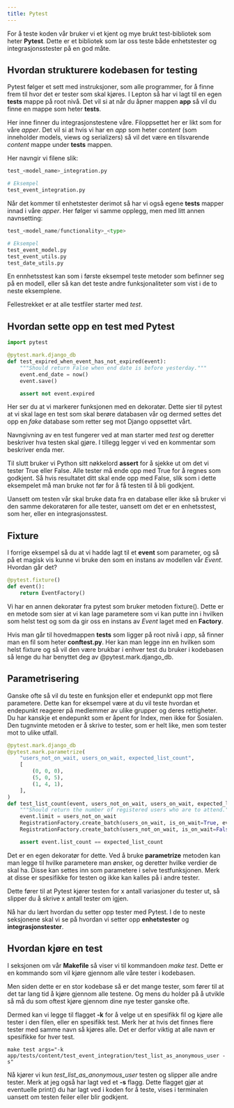 ```yaml
---
title: Pytest
---
```


For å teste koden vår bruker vi et kjent og mye brukt test-bibliotek som heter **Pytest**. Dette er et bibliotek som lar oss teste både enhetstester og integrasjonsstester på en god måte.

## Hvordan strukturere kodebasen for testing

Pytest følger et sett med instruksjoner, som alle programmer, for å finne frem til hvor det er tester som skal kjøres. I Lepton så har vi lagt til en egen **tests** mappe på root nivå. Det vil si at når du åpner mappen **app** så vil du finne en mappe som heter **tests**.

Her inne finner du integrasjonstestene våre. Filoppsettet her er likt som for våre _apper_. Det vil si at hvis vi har en _app_ som heter _content_ (som inneholder models, views og serializers) så vil det være en tilsvarende _content_ mappe under **tests** mappen.

Her navngir vi filene slik:

```python
test_<model_name>_integration.py

# Eksempel
test_event_integration.py
```

Når det kommer til enhetstester derimot så har vi også egene **tests** mapper innad i våre _apper_. Her følger vi samme opplegg, men med litt annen navnsetting:

```python
test_<model_name/functionality>_<type>

# Eksempel
test_event_model.py
test_event_utils.py
test_date_utils.py
```

En ennhetsstest kan som i første eksempel teste metoder som befinner seg på en modell, eller så kan det teste andre funksjonaliteter som vist i de to neste eksemplene.

Fellestrekket er at alle testfiler starter med _test_.

## Hvordan sette opp en test med Pytest

```python
import pytest

@pytest.mark.django_db
def test_expired_when_event_has_not_expired(event):
    """Should return False when end date is before yesterday."""
    event.end_date = now()
    event.save()

    assert not event.expired
```

Her ser du at vi markerer funksjonen med en dekoratør. Dette sier til pytest at vi skal lage en test som skal berøre databasen vår og dermed settes det opp en _fake_ database som retter seg mot Django oppsettet vårt.

Navngivning av en test fungerer ved at man starter med _test_ og deretter beskriver hva testen skal gjøre. I tillegg legger vi ved en kommentar som beskriver enda mer.

Til slutt bruker vi Python sitt nøkkelord **assert** for å sjekke ut om det vi tester True eller False. Alle tester må ende opp med True for å regnes som godkjent. Så hvis resultatet ditt skal ende opp med False, slik som i dette eksempelet må man bruke not før for å få testen til å bli godkjent.

Uansett om testen vår skal bruke data fra en database eller ikke så bruker vi den samme dekoratøren for alle tester, uansett om det er en enhetsstest, som her, eller en integrasjonsstest.

## Fixture

I forrige eksempel så du at vi hadde lagt til et **event** som parameter, og så på et magisk vis kunne vi bruke den som en instans av modellen vår _Event_. Hvordan går det?

```python
@pytest.fixture()
def event():
    return EventFactory()
```

Vi har en annen dekoratør fra pytest som bruker metoden fixture(). Dette er en metode som sier at vi kan lage parametere som vi kan putte inn i hvilken som helst test og som da gir oss en instans av _Event_ laget med en **Factory**.

Hvis man går til hovedmappen **tests** som ligger på root nivå i _app_, så finner man en fil som heter **conftest.py**. Her kan man legge inn en hvilken som helst fixture og så vil den være brukbar i enhver test du bruker i kodebasen så lenge du har benyttet deg av @pytest.mark.django_db.

## Parametrisering

Ganske ofte så vil du teste en funksjon eller et endepunkt opp mot flere parametere. Dette kan for eksempel være at du vil teste hvordan et endepunkt reagerer på medlemmer av ulike grupper og deres rettigheter. Du har kanskje et endepunkt som er åpent for Index, men ikke for Sosialen. Den tugnvinte metoden er å skrive to tester, som er helt like, men som tester mot to ulike utfall.

```python
@pytest.mark.django_db
@pytest.mark.parametrize(
    "users_not_on_wait, users_on_wait, expected_list_count",
    [
        (0, 0, 0),
        (5, 0, 5),
        (1, 4, 1),
    ],
)
def test_list_count(event, users_not_on_wait, users_on_wait, expected_list_count):
    """Should return the number of registered users who are to attend."""
    event.limit = users_not_on_wait
    RegistrationFactory.create_batch(users_on_wait, is_on_wait=True, event=event)
    RegistrationFactory.create_batch(users_not_on_wait, is_on_wait=False, event=event)

    assert event.list_count == expected_list_count
```

Det er en egen dekoratør for dette. Ved å bruke **parametrize** metoden kan man legge til hvilke parametere man ønsker, og deretter hvilke verdier de skal ha. Disse kan settes inn som parametere i selve testfunksjonen. Merk at disse er spesifikke for testen og ikke kan kalles på i andre tester.

Dette fører til at Pytest kjører testen for x antall variasjoner du tester ut, så slipper du å skrive x antall tester om igjen.

Nå har du lært hvordan du setter opp tester med Pytest. I de to neste seksjonene skal vi se på hvordan vi setter opp **enhetstester** og **integrasjonstester**.

## Hvordan kjøre en test

I seksjonen om vår **Makefile** så viser vi til kommandoen _make test_. Dette er en kommando som vil kjøre gjennom alle våre tester i kodebasen.

Men siden dette er en stor kodebase så er det mange tester, som fører til at det tar lang tid å kjøre gjennom alle testene. Og mens du holder på å utvikle så må du som oftest kjøre gjennom dine nye tester ganske ofte.

Dermed kan vi legge til flagget **-k** for å velge ut en spesifikk fil og kjøre alle tester i den filen, eller en spesifikk test. Merk her at hvis det finnes flere tester med samme navn så kjøres alle. Det er derfor viktig at alle navn er spesifikke for hver test.

```make
make test args="-k app/tests/content/test_event_integration/test_list_as_anonymous_user -s"
```

Nå kjører vi kun _test_list_as_anonymous_user_ testen og slipper alle andre tester. Merk at jeg også har lagt ved et **-s** flagg. Dette flagget gjør at eventuelle print() du har lagt ved i koden for å teste, vises i terminalen uansett om testen feiler eller blir godkjent.
